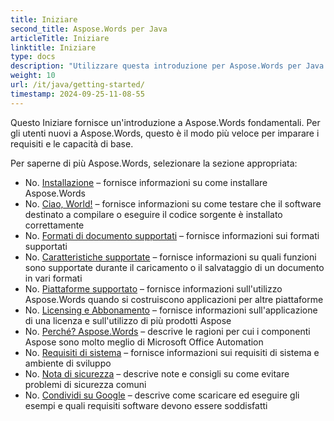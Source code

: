 ```yaml
---
title: Iniziare
second_title: Aspose.Words per Java
articleTitle: Iniziare
linktitle: Iniziare
type: docs
description: "Utilizzare questa introduzione per Aspose.Words per Java fondamentali per iniziare a realizzare il valore del Aspose.Words per i tuoi affari."
weight: 10
url: /it/java/getting-started/
timestamp: 2024-09-25-11-08-55
---
```


Questo Iniziare fornisce un'introduzione a Aspose.Words fondamentali. Per gli utenti nuovi a Aspose.Words, questo è il modo più veloce per imparare i requisiti e le capacità di base.

Per saperne di più Aspose.Words, selezionare la sezione appropriata:

- No. [Installazione](/words/it/java/installation/) – fornisce informazioni su come installare Aspose.Words
- No. [Ciao, World!](/words/it/java/hello-world/) – fornisce informazioni su come testare che il software destinato a compilare o eseguire il codice sorgente è installato correttamente
- No. [Formati di documento supportati](/words/it/java/supported-document-formats/) – fornisce informazioni sui formati supportati
- No. [Caratteristiche supportate](/words/it/java/features/) – fornisce informazioni su quali funzioni sono supportate durante il caricamento o il salvataggio di un documento in vari formati
- No. [Piattaforme supportato](/words/java/platforms-and-interoperability/) – fornisce informazioni sull'utilizzo Aspose.Words quando si costruiscono applicazioni per altre piattaforme
- No. [Licensing e Abbonamento](/words/it/java/licensing/) – fornisce informazioni sull'applicazione di una licenza e sull'utilizzo di più prodotti Aspose
- No. [Perché? Aspose.Words](/words/java/aspose-words-or-other-solutions/) – descrive le ragioni per cui i componenti Aspose sono molto meglio di Microsoft Office Automation
- No. [Requisiti di sistema](/words/it/java/system-requirements/) – fornisce informazioni sui requisiti di sistema e ambiente di sviluppo
- No. [Nota di sicurezza](/words/it/java/security/) – descrive note e consigli su come evitare problemi di sicurezza comuni
- No. [Condividi su Google](/words/it/java/how-to-run-the-examples/) – descrive come scaricare ed eseguire gli esempi e quali requisiti software devono essere soddisfatti

